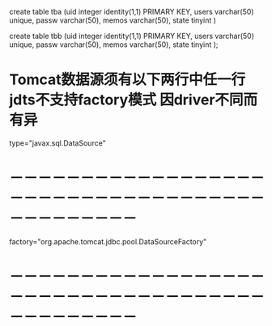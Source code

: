 

create table tba (uid integer identity(1,1) PRIMARY KEY, 
users varchar(50) unique, passw varchar(50), memos varchar(50), state tinyint )

create table tbb (uid integer identity(1,1) PRIMARY KEY, 
users varchar(50) unique, passw varchar(50), memos varchar(50), state tinyint );

# Tomcat数据源须有以下两行中任一行 jdts不支持factory模式 因driver不同而有异  #
type="javax.sql.DataSource"
# －－－－－－－－－－－－－－－－－－－－－－－－－－－－－－－－－－－－－－－－－－－－－
factory="org.apache.tomcat.jdbc.pool.DataSourceFactory"
# －－－－－－－－－－－－－－－－－－－－－－－－－－－－－－－－－－－－－－－－－－－－－

<Resource name="jdbc/ds_sqlms"
        auth="Container"
        type="javax.sql.DataSource"
        driverClassName="net.sourceforge.jtds.jdbc.Driver"
        url="jdbc:jtds:sqlserver://localhost:1433;DatabaseName=abab;"
        username="tests"
        password="tests"
        initialSize="3"
        maxActive="30"
        maxIdle="3"
        minIdle="1"
        maxWait="12000"
        removeAbandonedOnBorrow="true"
        removeAbandonedOnMaintenance="true"
        removeAbandonedTimeout="60"
        removeAbandoned="true"
        logAbandoned="true"
        validationQuery="select 1"
        testWhileIdle = "true"
        timeBetweenEvictionRunsMillis="30000"
        minEvictableIdleTimeMillis="1800000"
        numTestsPerEvictionRun="3"
        testOnBorrow="false" />

        
<Resource name="jdbc/ds_sqlserver"
        auth="Container"
        type="javax.sql.DataSource"
        driverClassName="net.sourceforge.jtds.jdbc.Driver" 
        url="jdbc:jtds:sqlserver://localhost:1433;DatabaseName=abab;"
        username="tests"
        password="tests"
        initialSize="3"
        maxActive="30"
        maxIdle="3"
        minIdle="1"
        maxWait="12000"
        removeAbandonedOnBorrow="true"
        removeAbandonedOnMaintenance="true"
        removeAbandonedTimeout="60"
        removeAbandoned="true"
        logAbandoned="true"
        validationQuery="select 1"
        testWhileIdle = "true"
        timeBetweenEvictionRunsMillis="30000"
        minEvictableIdleTimeMillis="1800000"
        numTestsPerEvictionRun="3"
        testOnBorrow="false" />

<Resource name="jdbc/ds_sqlserver"
        auth="Container"
        type="javax.sql.DataSource"
        driverClassName="net.sourceforge.jtds.jdbc.Driver"
        url="jdbc:jtds:sqlserver://localhost:1433;DatabaseName=abab;"
        username="tests"
        password="tests"
        initialSize="3"
        maxActive="30"
        maxIdle="3"
        minIdle="1"
        maxWait="12000"
        removeAbandonedOnBorrow="true"
        removeAbandonedOnMaintenance="true"
        removeAbandonedTimeout="60"
        removeAbandoned="true"
        logAbandoned="true"
        validationQuery="select 1"
        testWhileIdle = "true"
        timeBetweenEvictionRunsMillis="30000"
        minEvictableIdleTimeMillis="1800000"
        numTestsPerEvictionRun="3"
        testOnBorrow="false" />        
        